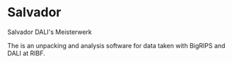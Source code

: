 # Salvador
Salvador DALI's Meisterwerk

The is an unpacking and analysis software for data taken with BigRIPS and DALI at RIBF.

